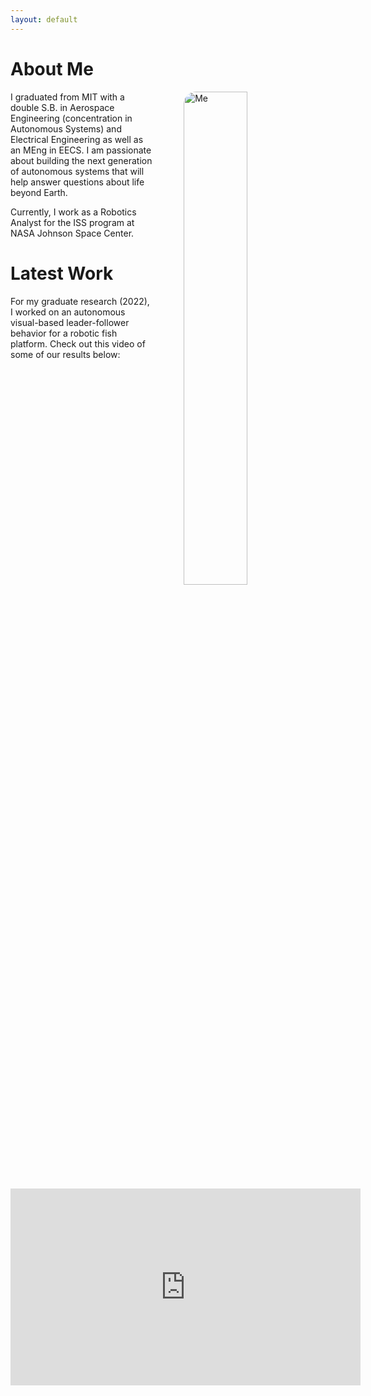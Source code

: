 ```yaml
---
layout: default
---
```


<style>
    .profile {
    display: block;
    float: right;
    margin-left: 50px;
    border-radius: 20px;
    }
</style>

# About Me

<p><img class="profile" align="right" src="https://juansala.github.io/media/Images/leeb-copy.jpg" alt="Me" style="width:45%" /></p>

I graduated from MIT with a double S.B. in Aerospace Engineering (concentration in Autonomous Systems) and Electrical Engineering as well as an MEng in EECS. I am passionate about building the next generation of autonomous systems that will help answer questions about life beyond Earth. 

Currently, I work as a Robotics Analyst for the ISS program at NASA Johnson Space Center.

# Latest Work

For my graduate research (2022), I worked on an autonomous visual-based leader-follower behavior for a robotic fish platform. Check out this video of some of our results below:

<p align="center">
<iframe 
    width="560" 
    height="315" 
    src="https://www.youtube.com/embed/zDGuRk9I2oY" 
    title="YouTube video player" 
    frameborder="0" 
    allow="accelerometer; autoplay; clipboard-write; encrypted-media; gyroscope; picture-in-picture; web-share" 
    allowfullscreen>
</iframe>
</p>

<!-- [Link to another page](./another-page.html). -->
